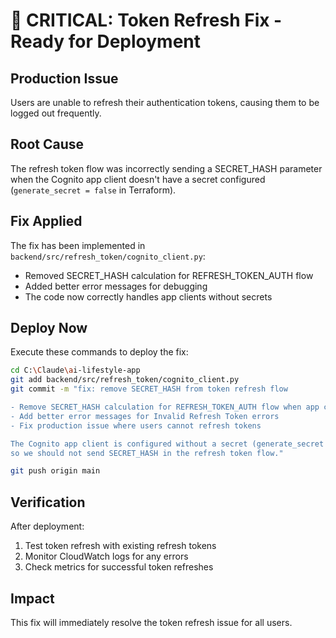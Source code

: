 # 🚨 CRITICAL: Token Refresh Fix - Ready for Deployment

## Production Issue
Users are unable to refresh their authentication tokens, causing them to be logged out frequently.

## Root Cause
The refresh token flow was incorrectly sending a SECRET_HASH parameter when the Cognito app client doesn't have a secret configured (`generate_secret = false` in Terraform).

## Fix Applied
The fix has been implemented in `backend/src/refresh_token/cognito_client.py`:
- Removed SECRET_HASH calculation for REFRESH_TOKEN_AUTH flow
- Added better error messages for debugging
- The code now correctly handles app clients without secrets

## Deploy Now
Execute these commands to deploy the fix:

```bash
cd C:\Claude\ai-lifestyle-app
git add backend/src/refresh_token/cognito_client.py
git commit -m "fix: remove SECRET_HASH from token refresh flow

- Remove SECRET_HASH calculation for REFRESH_TOKEN_AUTH flow when app client has no secret
- Add better error messages for Invalid Refresh Token errors
- Fix production issue where users cannot refresh tokens

The Cognito app client is configured without a secret (generate_secret = false),
so we should not send SECRET_HASH in the refresh token flow."

git push origin main
```

## Verification
After deployment:
1. Test token refresh with existing refresh tokens
2. Monitor CloudWatch logs for any errors
3. Check metrics for successful token refreshes

## Impact
This fix will immediately resolve the token refresh issue for all users.
